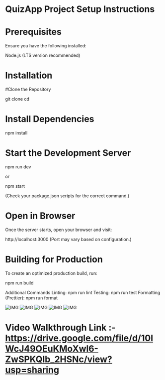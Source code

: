 # QuizApp Project Setup Instructions

# Prerequisites
Ensure you have the following installed:

Node.js (LTS version recommended) 

# Installation
#Clone the Repository

git clone <your-repo-url>
cd <your-project-folder>


# Install Dependencies

npm install


# Start the Development Server

npm run dev

or

npm start

(Check your package.json scripts for the correct command.)

# Open in Browser
Once the server starts, open your browser and visit:

http://localhost:3000
(Port may vary based on configuration.)

# Building for Production
To create an optimized production build, run:

npm run build


Additional Commands
Linting: npm run lint
Testing: npm run test
Formatting (Prettier): npm run format


![IMG](https://github.com/user-attachments/assets/3153f53f-e703-4815-b8ad-56835b9fec20)
![IMG](https://github.com/user-attachments/assets/44ce8268-511e-408a-bb1b-44738439246e)
![IMG](https://github.com/user-attachments/assets/68f4ba07-84ac-4550-b91b-12238f32d079)
![IMG](https://github.com/user-attachments/assets/c2f67c86-98ff-4fef-a2db-a97ac0d1686d)
![IMG](https://github.com/user-attachments/assets/e3eb1f8c-83b8-4910-875d-c89903e1a8a7)

# Video Walkthrough Link :- https://drive.google.com/file/d/10IWcJ49OEuKMoXwl6-ZwSPKQIb_2HSNc/view?usp=sharing

